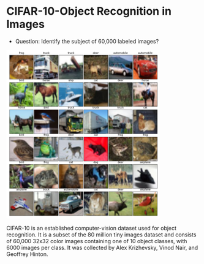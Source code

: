 # CIFAR-10-Object Recognition in Images

* Question: Identify the subject of 60,000 labeled images?

<!--- <img src="https://github.com/ChenghaoDing90/CIFAR10/tree/main/result/snapshot.png" alt="Dataset" style="width: 400px;"/> --->
<!--- ![ScreenShot](/result/snapshot.png width="100" height="100")  --->

<img src="./result/snapshot.png" alt="Dataset" style="width: 400px;"/>

CIFAR-10  is an established computer-vision dataset used for object recognition. It is a subset of the 80 million tiny images dataset and consists of 60,000 32x32 color images containing one of 10 object classes, with 6000 images per class. It was collected by Alex Krizhevsky, Vinod Nair, and Geoffrey Hinton.
